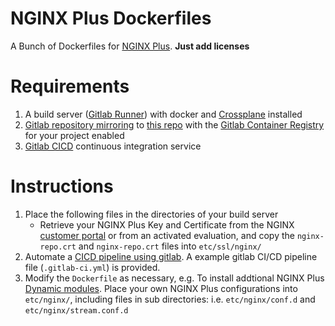 # NGINX Plus Dockerfiles

A Bunch of Dockerfiles for [NGINX Plus](https://www.nginx.com/products/nginx/).
**Just add licenses**

# Requirements

1. A build server ([Gitlab Runner](https://docs.gitlab.com/ee/ci/runners/README.html)) with docker and [Crossplane](https://github.com/nginxinc/crossplane) installed 
2. [Gitlab repository mirroring](https://docs.gitlab.com/ee/user/project/repository/repository_mirroring.html) to [this repo](https://github.com/armsultan/nginx-plus-dockerfiles) with the [Gitlab Container Registry](https://docs.gitlab.com/ee/user/packages/container_registry/) for your project enabled
3. [Gitlab CICD]((https://docs.gitlab.com/ee/ci/quick_start/)) continuous integration service

# Instructions
 1. Place the following files in the directories of your build server
    * Retrieve your NGINX Plus Key and Certificate from the NGINX [customer portal](https://cs.nginx.com/) or from an activated evaluation, and copy the `nginx-repo.crt` and `nginx-repo.crt` files into `etc/ssl/nginx/`
 2. Automate a [CICD pipeline using gitlab](https://docs.gitlab.com/ee/ci/pipelines.html). A example gitlab CI/CD pipeline file (`.gitlab-ci.yml`) is provided.
 3. Modify the `Dockerfile` as necessary, e.g. To install addtional NGINX Plus [Dynamic modules](https://docs.nginx.com/nginx/admin-guide/dynamic-modules/dynamic-modules/). Place your own NGINX Plus configurations into `etc/nginx/`, including files in sub directories: i.e. `etc/nginx/conf.d` and `etc/nginx/stream.conf.d`
